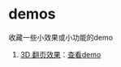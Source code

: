 demos
=====

收藏一些小效果或小功能的demo


1. [3D 翻页效果](https://github.com/JasinYip/demos/blob/master/3D%E7%BF%BB%E9%A1%B5%E6%95%88%E6%9E%9C.html)：[查看demo](demos.jasinyip.com/3D翻页效果.html)

